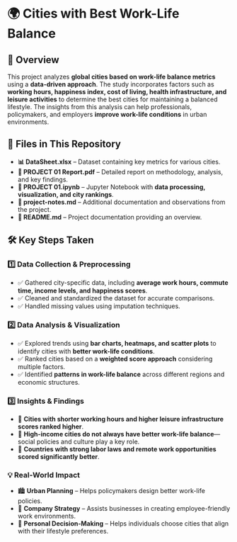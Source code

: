 # 🌍 Cities with Best Work-Life Balance  

## 📌 Overview  
This project analyzes **global cities based on work-life balance metrics** using a **data-driven approach**. The study incorporates factors such as **working hours, happiness index, cost of living, health infrastructure, and leisure activities** to determine the best cities for maintaining a balanced lifestyle. The insights from this analysis can help professionals, policymakers, and employers **improve work-life conditions** in urban environments.

## 📂 Files in This Repository  
- **📊 DataSheet.xlsx** – Dataset containing key metrics for various cities.  
- **📄 PROJECT 01 Report.pdf** – Detailed report on methodology, analysis, and key findings.  
- **📜 PROJECT 01.ipynb** – Jupyter Notebook with **data processing, visualization, and city rankings**.  
- **📘 project-notes.md** – Additional documentation and observations from the project.  
- **📜 README.md** – Project documentation providing an overview.  

## 🛠️ Key Steps Taken  

### 1️⃣ Data Collection & Preprocessing  
- ✅ Gathered city-specific data, including **average work hours, commute time, income levels, and happiness scores**.  
- ✅ Cleaned and standardized the dataset for accurate comparisons.  
- ✅ Handled missing values using imputation techniques.  

### 2️⃣ Data Analysis & Visualization  
- ✅ Explored trends using **bar charts, heatmaps, and scatter plots** to identify cities with **better work-life conditions**.  
- ✅ Ranked cities based on a **weighted score approach** considering multiple factors.  
- ✅ Identified **patterns in work-life balance** across different regions and economic structures.  

### 3️⃣ Insights & Findings  
- 📌 **Cities with shorter working hours and higher leisure infrastructure scores ranked higher**.  
- 📌 **High-income cities do not always have better work-life balance**—social policies and culture play a key role.  
- 📌 **Countries with strong labor laws and remote work opportunities scored significantly better**.  

### 💡 Real-World Impact  
- 🏙 **Urban Planning** – Helps policymakers design better work-life policies.  
- 💼 **Company Strategy** – Assists businesses in creating employee-friendly work environments.  
- 🚀 **Personal Decision-Making** – Helps individuals choose cities that align with their lifestyle preferences.  
